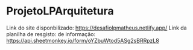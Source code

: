 # ProjetoLPArquitetura
Link do site disponbilizado: https://desafiolpmatheus.netlify.app/
Link da planilha de resgisto: de informação: https://api.sheetmonkey.io/form/oYZbuWtod5ASg2sBRRpzL8 
